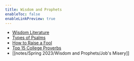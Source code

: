 ```yaml
---
title: Wisdom and Prophets
enableToc: false
enableLinkPreview: true
---
```


- [Wisdom Literature](notes/Spring%202023/Wisdom%20and%20Prophets/Wisdom%20Literature.md)
- [Types of Psalms](notes/Spring%202023/Wisdom%20and%20Prophets/Types%20of%20Psalms.md)
- [How to Raise a Fool](notes/Spring%202023/Wisdom%20and%20Prophets/How%20to%20Raise%20a%20Fool.md)
- [Top 15 College Proverbs](notes/Spring%202023/Wisdom%20and%20Prophets/Top%2015%20College%20Proverbs.md)
- [[notes/Spring 2023/Wisdom and Prophets/Job's Misery]]